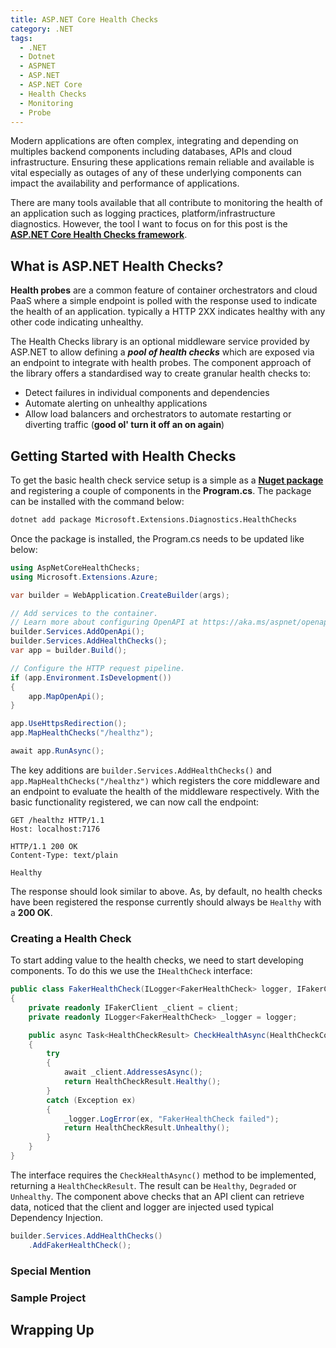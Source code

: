 ```yaml
---
title: ASP.NET Core Health Checks
category: .NET
tags:
  - .NET
  - Dotnet
  - ASPNET
  - ASP.NET
  - ASP.NET Core
  - Health Checks
  - Monitoring
  - Probe
---
```


Modern applications are often complex, integrating and depending on multiples backend components including databases, APIs and cloud infrastructure. Ensuring these applications remain reliable and available is vital especially as outages of any of these underlying components can impact the availability and performance of applications.

There are many tools available that all contribute to monitoring the health of an application such as logging practices, platform/infrastructure diagnostics. However, the tool I want to focus on for this post is the **[ASP.NET Core Health Checks framework](https://learn.microsoft.com/en-us/aspnet/core/host-and-deploy/health-checks)**.

## What is ASP.NET Health Checks?

**Health probes** are a common feature of container orchestrators and cloud PaaS where a simple endpoint is polled with the response used to indicate the health of an application. typically a HTTP 2XX indicates healthy with any other code indicating unhealthy.

The Health Checks library is an optional middleware service provided by ASP.NET to allow defining a ***pool of health checks*** which are exposed via an endpoint to integrate with health probes. The component approach of the library offers a standardised way to create granular health checks to:

- Detect failures in individual components and dependencies
- Automate alerting on unhealthy applications
- Allow load balancers and orchestrators to automate restarting or diverting traffic (**good ol' turn it off an on again**)

## Getting Started with Health Checks

To get the basic health check service setup is a simple as a **[Nuget package](https://www.nuget.org/packages?q=Microsoft.Extensions.Diagnostics.HealthChecks)** and registering a couple of components in the **Program.cs**. The package can be installed with the command below:

``` bash
dotnet add package Microsoft.Extensions.Diagnostics.HealthChecks
```

Once the package is installed, the Program.cs needs to be updated like below:

``` cs
using AspNetCoreHealthChecks;
using Microsoft.Extensions.Azure;

var builder = WebApplication.CreateBuilder(args);

// Add services to the container.
// Learn more about configuring OpenAPI at https://aka.ms/aspnet/openapi
builder.Services.AddOpenApi();
builder.Services.AddHealthChecks();
var app = builder.Build();

// Configure the HTTP request pipeline.
if (app.Environment.IsDevelopment())
{
    app.MapOpenApi();
}

app.UseHttpsRedirection();
app.MapHealthChecks("/healthz");

await app.RunAsync();
```

The key additions are `builder.Services.AddHealthChecks()` and `app.MapHealthChecks("/healthz")` which registers the core middleware and an endpoint to evaluate the health of the middleware respectively. With the basic functionality registered, we can now call the endpoint:

``` http
GET /healthz HTTP/1.1
Host: localhost:7176
 
HTTP/1.1 200 OK
Content-Type: text/plain

Healthy
```

The response should look similar to above. As, by default, no health checks have been registered the response currently should always be `Healthy` with a **200 OK**.

### Creating a Health Check

To start adding value to the health checks, we need to start developing components. To do this we use the `IHealthCheck` interface:

``` cs
public class FakerHealthCheck(ILogger<FakerHealthCheck> logger, IFakerClient client) : IHealthCheck
{
    private readonly IFakerClient _client = client;
    private readonly ILogger<FakerHealthCheck> _logger = logger;

    public async Task<HealthCheckResult> CheckHealthAsync(HealthCheckContext context, CancellationToken cancellationToken = default)
    {
        try
        {
            await _client.AddressesAsync();
            return HealthCheckResult.Healthy();
        }
        catch (Exception ex)
        {
            _logger.LogError(ex, "FakerHealthCheck failed");
            return HealthCheckResult.Unhealthy();
        }
    }
}
```

The interface requires the `CheckHealthAsync()` method to be implemented, returning a `HealthCheckResult`. The result can be `Healthy`, `Degraded` or `Unhealthy`. The component above checks that an API client can retrieve data, noticed that the client and logger are injected used typical Dependency Injection.

``` cs
builder.Services.AddHealthChecks()
    .AddFakerHealthCheck();
```

### Special Mention

### Sample Project

## Wrapping Up
